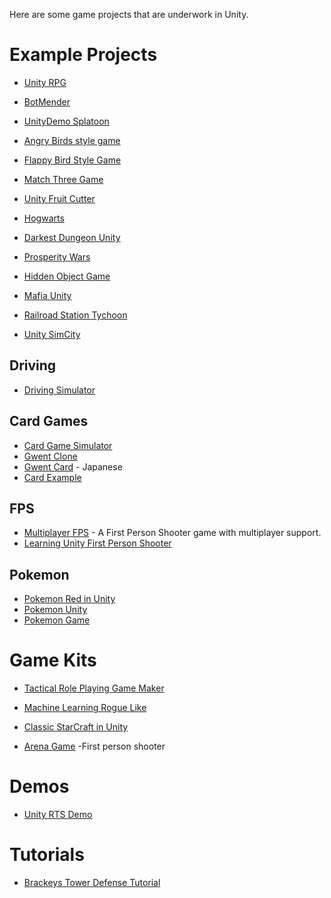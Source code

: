 Here are some game projects that are underwork in Unity.


# Example Projects
* [Unity RPG](https://github.com/Denzic/UnityRPG)
* [BotMender](https://github.com/Trigary/BotMender)
* [UnityDemo Splatoon](https://github.com/xieliujian/UnityDemo_Splatoon)
* [Angry Birds style game](https://github.com/dgkanatsios/AngryBirdsStyleGame)
* [Flappy Bird Style Game](https://github.com/dgkanatsios/FlappyBirdStyleGame)

* [Match Three Game](https://github.com/dgkanatsios/MatchThreeGame)

* [Unity Fruit Cutter](https://github.com/tutsplus/UnityFruitCutter)

* [Hogwarts](https://github.com/OpenHogwarts/hogwarts)

* [Darkest Dungeon Unity](https://github.com/Reinisch/Darkest-Dungeon-Unity)
* [Prosperity Wars](https://github.com/Nashet/Prosperity-Wars)

* [Hidden Object Game](https://github.com/cabrennan/HiddenObjGame)

* [Mafia Unity](https://github.com/OpenMafia/MafiaUnity)


* [Railroad Station Tychoon](https://github.com/Pilus/RailroadStationTychoon)

* [Unity SimCity](https://github.com/geronimo-lisboa/unity-simcity)

## Driving

* [Driving Simulator](https://github.com/DingYiWen/Driving-simulator)

## Card Games
* [Card Game Simulator](https://github.com/finol-digital/Card-Game-Simulator)
* [Gwent Clone](https://github.com/Muskson/gwent-clone)
* [Gwent Card](https://github.com/664235822/GwentCard) - Japanese
* [Card Example](https://github.com/rygo6/CardExample-Unity)


## FPS

* [Multiplayer FPS](https://github.com/Armour/Multiplayer-FPS) - A First Person Shooter game with multiplayer support.
* [Learning Unity First Person Shooter](https://github.com/shacharoz/Learning-Unity-First-Person-Shooter)

## Pokemon
* [Pokemon Red in Unity](https://github.com/thatrs/Pokemon-Red-Unity)
* [Pokemon Unity](https://github.com/PokemonUnity/PokemonUnity)
* [Pokemon Game](https://github.com/shashankgupta06/Pokemon-Game)

# Game Kits

* [Tactical Role Playing Game Maker](https://github.com/Narratech/TRPGMaker)

* [Machine Learning Rogue Like](https://github.com/UnityTechnologies/MachineLearningRoguelike)

* [Classic StarCraft in Unity](https://github.com/coconauts/startcraft-unity3d)

* [Arena Game](https://github.com/NFMynster/ArenaGame) -First person shooter




# Demos

* [Unity RTS Demo](https://github.com/stormtek/unity-rts-demo)

# Tutorials
* [Brackeys Tower Defense Tutorial](https://github.com/Brackeys/Tower-Defense-Tutorial)
